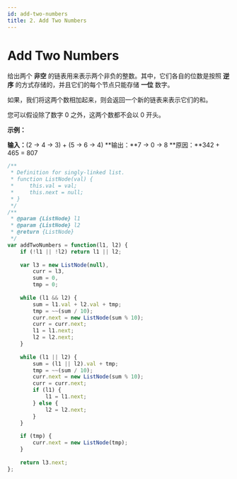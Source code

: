 ```yaml
---
id: add-two-numbers
title: 2. Add Two Numbers
---
```


# Add Two Numbers

给出两个 **非空** 的链表用来表示两个非负的整数。其中，它们各自的位数是按照 **逆序** 的方式存储的，并且它们的每个节点只能存储 **一位** 数字。

如果，我们将这两个数相加起来，则会返回一个新的链表来表示它们的和。

您可以假设除了数字 0 之外，这两个数都不会以 0 开头。

**示例：**

**输入：**(2 -> 4 -> 3) + (5 -> 6 -> 4) **输出：**7 -> 0 -> 8 **原因：**342 + 465 = 807



```javascript
/**
 * Definition for singly-linked list.
 * function ListNode(val) {
 *     this.val = val;
 *     this.next = null;
 * }
 */
/**
 * @param {ListNode} l1
 * @param {ListNode} l2
 * @return {ListNode}
 */
var addTwoNumbers = function(l1, l2) {
    if (!l1 || !l2) return l1 || l2;
    
    var l3 = new ListNode(null),
        curr = l3,
        sum = 0,
        tmp = 0;
    
    while (l1 && l2) {
        sum = l1.val + l2.val + tmp;
        tmp = ~~(sum / 10);
        curr.next = new ListNode(sum % 10);
        curr = curr.next;
        l1 = l1.next;
        l2 = l2.next;
    }
    
    while (l1 || l2) {
        sum = (l1 || l2).val + tmp;
        tmp = ~~(sum / 10);
        curr.next = new ListNode(sum % 10);
        curr = curr.next;
        if (l1) {
            l1 = l1.next;
        } else {
            l2 = l2.next;
        }
    }
    
    if (tmp) {
        curr.next = new ListNode(tmp);
    }
   
    return l3.next;
};
```